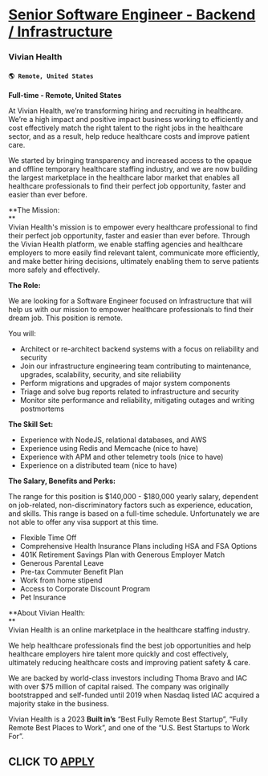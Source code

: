 # [Senior Software Engineer - Backend / Infrastructure](https://www.remotewlb.com/apply/senior-software-engineer-backend-infrastructure-108470)  
### Vivian Health  
#### `🌎 Remote, United States`  

**Full-time - Remote, United States**

At Vivian Health, we’re transforming hiring and recruiting in healthcare. We’re a high impact and positive impact business working to efficiently and cost effectively match the right talent to the right jobs in the healthcare sector, and as a result, help reduce healthcare costs and improve patient care.  
  
We started by bringing transparency and increased access to the opaque and offline temporary healthcare staffing industry, and we are now building the largest marketplace in the healthcare labor market that enables all healthcare professionals to find their perfect job opportunity, faster and easier than ever before.  
  
 **The Mission:  
**  
Vivian Health's mission is to empower every healthcare professional to find their perfect job opportunity, faster and easier than ever before. Through the Vivian Health platform, we enable staffing agencies and healthcare employers to more easily find relevant talent, communicate more efficiently, and make better hiring decisions, ultimately enabling them to serve patients more safely and effectively.

**The Role:**

We are looking for a Software Engineer focused on Infrastructure that will help us with our mission to empower healthcare professionals to find their dream job. This position is remote.

You will:

  * Architect or re-architect backend systems with a focus on reliability and security
  * Join our infrastructure engineering team contributing to maintenance, upgrades, scalability, security, and site reliability
  * Perform migrations and upgrades of major system components
  * Triage and solve bug reports related to infrastructure and security
  * Monitor site performance and reliability, mitigating outages and writing postmortems

**The Skill Set:**

  * Experience with NodeJS, relational databases, and AWS
  * Experience using Redis and Memcache (nice to have)
  * Experience with APM and other telemetry tools (nice to have)
  * Experience on a distributed team (nice to have)

**The Salary, Benefits and Perks:**

The range for this position is $140,000 - $180,000 yearly salary, dependent on job-related, non-discriminatory factors such as experience, education, and skills. This range is based on a full-time schedule. Unfortunately we are not able to offer any visa support at this time.

  * Flexible Time Off
  * Comprehensive Health Insurance Plans including HSA and FSA Options
  * 401K Retirement Savings Plan with Generous Employer Match
  * Generous Parental Leave
  * Pre-tax Commuter Benefit Plan
  * Work from home stipend
  * Access to Corporate Discount Program
  * Pet Insurance

  
**About Vivian Health:  
**  
Vivian Health is an online marketplace in the healthcare staffing industry.  
  
We help healthcare professionals find the best job opportunities and help healthcare employers hire talent more quickly and cost effectively, ultimately reducing healthcare costs and improving patient safety & care.  
  
We are backed by world-class investors including Thoma Bravo and IAC with over $75 million of capital raised. The company was originally bootstrapped and self-funded until 2019 when Nasdaq listed IAC acquired a majority stake in the business.  
  
Vivian Health is a 2023 **Built in’s** “Best Fully Remote Best Startup”, “Fully Remote Best Places to Work”, and one of the “U.S. Best Startups to Work For”.

  
## CLICK TO [APPLY](https://www.remotewlb.com/apply/senior-software-engineer-backend-infrastructure-108470)

